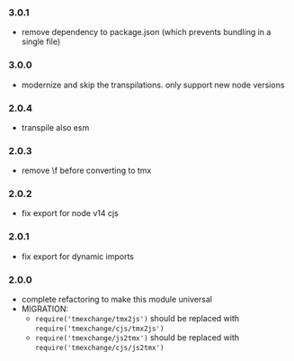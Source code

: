 ### 3.0.1

- remove dependency to package.json (which prevents bundling in a single file)

### 3.0.0

- modernize and skip the transpilations. only support new node versions

### 2.0.4

- transpile also esm

### 2.0.3

- remove \f before converting to tmx

### 2.0.2

- fix export for node v14 cjs

### 2.0.1

- fix export for dynamic imports

### 2.0.0

- complete refactoring to make this module universal
- MIGRATION:
    - `require('tmexchange/tmx2js')` should be replaced with `require('tmexchange/cjs/tmx2js')`
    - `require('tmexchange/js2tmx')` should be replaced with `require('tmexchange/cjs/js2tmx')`
